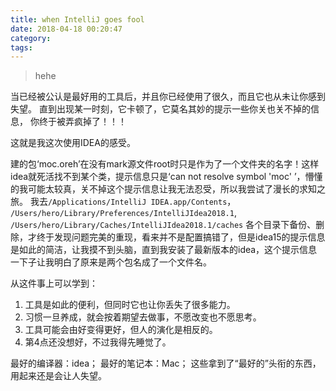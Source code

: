 ```yaml
---
title: when IntelliJ goes fool
date: 2018-04-18 00:20:47
category:
tags:
---
```

> hehe
>

当已经被公认是最好用的工具后，并且你已经使用了很久，而且它也从未让你感到失望。
直到出现某一时刻，它卡顿了，它莫名其妙的提示一些你关也关不掉的信息，
你终于被弄疯掉了！！！

这就是我这次使用IDEA的感受。

建的包‘moc.oreh’在没有mark源文件root时只是作为了一个文件夹的名字！这样idea就死活找不到某个类，提示信息只是‘can not resolve symbol 'moc' ’，懵懂的我可能太较真，关不掉这个提示信息让我无法忍受，所以我尝试了漫长的求知之旅。
我去`/Applications/IntelliJ IDEA.app/Contents`，
`/Users/hero/Library/Preferences/IntelliJIdea2018.1`,
`/Users/hero/Library/Caches/IntelliJIdea2018.1/caches` 
各个目录下备份、删除，才终于发现问题完美的重现，看来并不是配置搞错了，但是idea15的提示信息是如此的简洁，让我摸不到头脑，直到我安装了最新版本的idea，这个提示信息一下子让我明白了原来是两个包名成了一个文件名。

从这件事上可以学到：
1. 工具是如此的便利，但同时它也让你丢失了很多能力。
2. 习惯一旦养成，就会按着期望去做事，不愿改变也不愿思考。
3. 工具可能会由好变得更好，但人的演化是相反的。
4. 第4点还没想好，不过我得先睡觉了。

最好的编译器：idea；
最好的笔记本：Mac；
这些拿到了“最好的”头衔的东西，用起来还是会让人失望。
